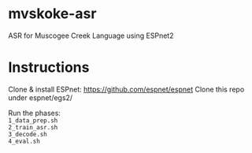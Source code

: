 # mvskoke-asr
ASR for Muscogee Creek Language using ESPnet2

# Instructions
Clone & install ESPnet: https://github.com/espnet/espnet
Clone this repo under espnet/egs2/

Run the phases:  
`1_data_prep.sh`  
`2_train_asr.sh`  
`3_decode.sh`  
`4_eval.sh`  


